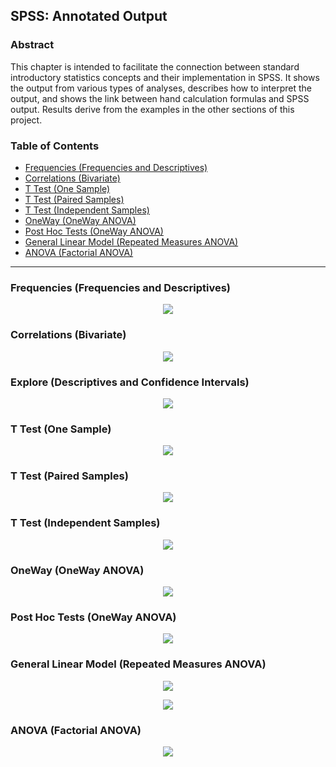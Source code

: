 ## SPSS: Annotated Output

### Abstract

This chapter is intended to facilitate the connection between standard introductory statistics concepts and their implementation in SPSS. It shows the output from various types of analyses, describes how to interpret the output, and shows the link between hand calculation formulas and SPSS output. Results derive from the examples in the other sections of this project.

### Table of Contents

- [Frequencies (Frequencies and Descriptives)](#frequencies-frequencies-and-descriptives)
- [Correlations (Bivariate)](#correlations-bivariate)
- [T Test (One Sample)](#t-test-one-sample)
- [T Test (Paired Samples)](#t-test-paired-samples)
- [T Test (Independent Samples)](#t-test-independent-samples)
- [OneWay (OneWay ANOVA)](#oneway-oneway-anova)
- [Post Hoc Tests (OneWay ANOVA)](#post-hoc-tests-oneway-anova)
- [General Linear Model (Repeated Measures ANOVA)](#general-linear-model-repeated-measures-anova)
- [ANOVA (Factorial ANOVA)](#anova-factorial-anova)

---

### Frequencies (Frequencies and Descriptives)

<p align="center"><kbd><img src="page3.png"></kbd></p>

### Correlations (Bivariate)

<p align="center"><kbd><img src="page4.png"></kbd></p>

### Explore (Descriptives and Confidence Intervals)

<p align="center"><kbd><img src="page5.png"></kbd></p>

### T Test (One Sample)

<p align="center"><kbd><img src="page6.png"></kbd></p>

### T Test (Paired Samples)

<p align="center"><kbd><img src="page7.png"></kbd></p>

### T Test (Independent Samples)

<p align="center"><kbd><img src="page8.png"></kbd></p>

### OneWay (OneWay ANOVA)

<p align="center"><kbd><img src="page9.png"></kbd></p>

### Post Hoc Tests (OneWay ANOVA)

<p align="center"><kbd><img src="page10.png"></kbd></p>

### General Linear Model (Repeated Measures ANOVA)

<p align="center"><kbd><img src="page11.png"></kbd></p>
<p align="center"><kbd><img src="page12.png"></kbd></p>

### ANOVA (Factorial ANOVA)

<p align="center"><kbd><img src="page13.png"></kbd></p>

